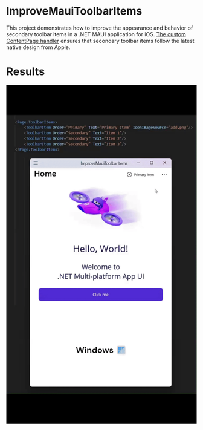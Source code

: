 # ImproveMauiToolbarItems

This project demonstrates how to improve the appearance and behavior of secondary toolbar items in a .NET MAUI application for iOS. [The custom ContentPage handler](https://github.com/mhrastegari/ImproveMauiToolbarItems/blob/main/src/Platforms/iOS/Handlers/ContentPageHandler.cs) ensures that secondary toolbar items follow the latest native design from Apple.

# Results

![Demo](https://github.com/mhrastegari/ImproveMauiToolbarItems/blob/main/result.gif)
